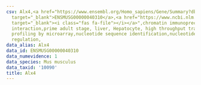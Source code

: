 ```yaml
---
csv: Alx4,<a href="https://www.ensembl.org/Homo_sapiens/Gene/Summary?db=core;g=ENSMUSG00000040310"
  target="_blank">ENSMUSG00000040310</a>,<a href="https://www.ncbi.nlm.nih.gov/pubmed/23834426"
  target="_blank"><i class="fas fa-file"></i></a>",chromatin immunoprecipitation assay,direct
  interaction,prime adult stage, liver, Hepatocyte, high throughput transcription
  profiling by microarray,nucleotide sequence identification,nucleotide sequence identification,transcriptional
  regulation,
data_alias: Alx4
data_id: ENSMUSG00000040310
data_numevidence: 1
data_species: Mus musculus
data_taxid: '10090'
title: Alx4
---
```


